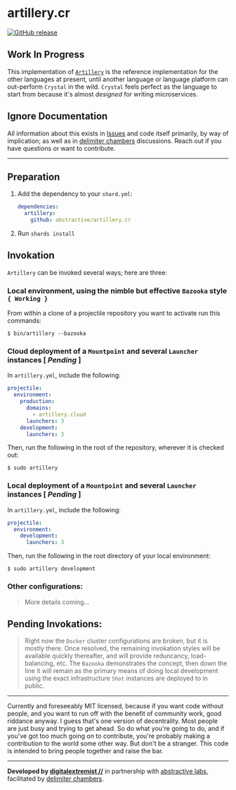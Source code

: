 # artillery.cr

[![GitHub release](https://img.shields.io/github/release/abstractive/artillery.cr.svg)](https://github.com/abstractive/artillery.cr/releases)

## Work In Progress

This implementation of [`Artillery`](https://github.com/abstractive/artillery) is the reference implementation for the other languages at present, until another language or language platform can out-perform `Crystal` in the wild. `Crystal` feels perfect as the language to start from because it's almost _designed_ for writing microservices.


## Ignore Documentation

All information about this exists in [Issues](https://github.com/abstractive/artillery.cr/issues) and code itself primarily, by way of implication; as well as in [delimiter chambers](https://github.com/delimiterchambers) discussions. Reach out if you have questions or want to contribute.

---

## Preparation

1. Add the dependency to your `shard.yml`:

   ```yaml
   dependencies:
     artillery:
       github: abstractive/artillery.cr
   ```

2. Run `shards install`


## Invokation

`Artillery` can be invoked several ways; here are three:

### Local environment, using the nimble but effective `Bazooka` style `{ Working }`

From within a clone of a projectile repository you want to activate run this commands:

```
$ bin/artillery --bazooka
```

### Cloud deployment of a `Mountpoint` and several `Launcher` instances [ *Pending* ]

In `artillery.yml`, include the following:

```yaml
projectile:
  environment:
    production:
      domains:
        - artillery.cloud
      launchers: 3
    development:
      launchers: 3
```

Then, run the following in the root of the repository, wherever it is checked out:

```
$ sudo artillery
```

### Local deployment of a `Mountpoint` and several `Launcher` instances [ *Pending* ]

In `artillery.yml`, include the following:

```yaml
projectile:
  environment:
    development:
      launchers: 3
```

Then, run the following in the root directory of your local environment:

```
$ sudo artillery development
```

### Other configurations:

> More details coming...

## Pending Invokations:

> Right now the `Docker` cluster configurations are broken, but it is mostly there. Once resolved, the remaining invokation styles will be available quickly thereafter, and will provide reduncancy, load-balancing, etc. The `Bazooka` demonstrates the concept, then down the line it will remain as the primary means of doing local development using the exact infrastructure `Shot` instances are deployed to in public.

---

Currently and foreseeably MIT licensed, because if you want code without people, and you want to run off with the benefit of community work, good riddance anyway. I guess that's one version of decentrality. Most people are just busy and trying to get ahead. So do what you're going to do, and if you've got too much going on to contribute, you're probably making a contribution to the world some other way. But don't be a stranger. This code is intended to bring people together and raise the bar.

---

**Developed by [digitalextremist //](https://github.com/digitalextremist)** in partnership with [abstractive labs](https://github.com/abstractive), facilitated by [delimiter chambers](http://github.com/delimiterchambers).
